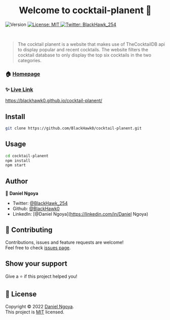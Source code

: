 <h1 align="center">Welcome to cocktail-planent 👋</h1>
<p>
  <img alt="Version" src="https://img.shields.io/badge/version-1.0-blue.svg?cacheSeconds=2592000" />
  <a href="https://choosealicense.com/licenses/mit/" target="_blank">
    <img alt="License: MIT" src="https://img.shields.io/badge/License-MIT-yellow.svg" />
  </a>
  <a href="https://twitter.com/BlackHawk_254" target="_blank">
    <img alt="Twitter: BlackHawk_254" src="https://img.shields.io/twitter/follow/BlackHawk_254.svg?style=social" />
  </a>
</p>
<p dir="auto"><a target="_blank" rel="noopener noreferrer nofollow" href="https://camo.githubusercontent.com/b6bb3f6f00fb8fc70a4d321d89fb2299f1ff533b2d0a6876a314b513d2626765/68747470733a2f2f696d672e736869656c64732e696f2f62616467652f4769746875622d626c61636b"><img src="https://camo.githubusercontent.com/b6bb3f6f00fb8fc70a4d321d89fb2299f1ff533b2d0a6876a314b513d2626765/68747470733a2f2f696d672e736869656c64732e696f2f62616467652f4769746875622d626c61636b" alt="" data-canonical-src="https://img.shields.io/badge/Github-black" style="max-width: 100%;"></a>&nbsp;&nbsp;&nbsp;<a target="_blank" rel="noopener noreferrer nofollow" href="https://camo.githubusercontent.com/15f187a66c79d6277d9e48d7f47b7463e6aea6e516190ba74ab4095d7e497aca/68747470733a2f2f696d672e736869656c64732e696f2f62616467652f4a6176615363726970742d677265656e"><img src="https://camo.githubusercontent.com/15f187a66c79d6277d9e48d7f47b7463e6aea6e516190ba74ab4095d7e497aca/68747470733a2f2f696d672e736869656c64732e696f2f62616467652f4a6176615363726970742d677265656e" alt="" data-canonical-src="https://img.shields.io/badge/JavaScript-green" style="max-width: 100%;"></a>&nbsp;&nbsp;&nbsp;<a target="_blank" rel="noopener noreferrer nofollow" href="https://camo.githubusercontent.com/4457d0014f7f01d512d83859f1208456bc724448563fbb588843f86c631fb061/68747470733a2f2f696d672e736869656c64732e696f2f62616467652f48544d4c2d6f72616e6765"><img src="https://camo.githubusercontent.com/4457d0014f7f01d512d83859f1208456bc724448563fbb588843f86c631fb061/68747470733a2f2f696d672e736869656c64732e696f2f62616467652f48544d4c2d6f72616e6765" alt="" data-canonical-src="https://img.shields.io/badge/HTML-orange" style="max-width: 100%;"></a>&nbsp;&nbsp;&nbsp;<a target="_blank" rel="noopener noreferrer nofollow" href="https://camo.githubusercontent.com/278a7779f93bb8a6460e3758afdedaa251f2014a74162f94f816392861ed1cd7/68747470733a2f2f696d672e736869656c64732e696f2f62616467652f4353532d59656c6c6f77"><img src="https://camo.githubusercontent.com/278a7779f93bb8a6460e3758afdedaa251f2014a74162f94f816392861ed1cd7/68747470733a2f2f696d672e736869656c64732e696f2f62616467652f4353532d59656c6c6f77" alt="" data-canonical-src="https://img.shields.io/badge/CSS-Yellow" style="max-width: 100%;"></a></p>

> The cocktail planent is a website that makes use of TheCocktailDB api to display popular and recent cocktails. The website filters the cocktail database to only display the top six cocktails in the two categories.

### 🏠 [Homepage](https://blackhawk0.github.io/cocktail-planent/)

### ✨ [Live Link](https://blackhawk0.github.io/cocktail-planent/)
https://blackhawk0.github.io/cocktail-planent/

## Install

```sh
git clone https://github.com/BlackHawk0/cocktail-planent.git
```

## Usage

```sh
cd cocktail-planent
npm install
npm start 
```


## Author

👤 **Daniel Ngoya**

* Twitter: [@BlackHawk\_254](https://twitter.com/BlackHawk\_254)
* Github: [@BlackHawk0](https://github.com/BlackHawk0)
* LinkedIn: [@Daniel Ngoya](https://linkedin.com/in/Daniel Ngoya)

## 🤝 Contributing

Contributions, issues and feature requests are welcome!<br />Feel free to check [issues page](https://github.com/BlackHawk0/cocktail-planent/issues). 

## Show your support

Give a ⭐️ if this project helped you!

## 📝 License

Copyright © 2022 [Daniel Ngoya](https://github.com/BlackHawk0).<br />
This project is [MIT](https://choosealicense.com/licenses/mit/) licensed.
